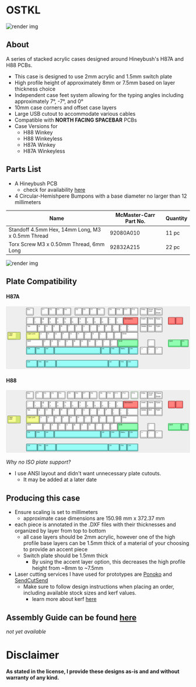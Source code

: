 # OSTKL
![render img]()

## About
A series of stacked acrylic cases designed around Hineybush's H87A and H88 PCBs.

* This case is designed to use 2mm acrylic and 1.5mm  switch plate 
* High profile height of approximately 8mm or 7.5mm based on layer thickness choice
* Independent case feet system allowing for the typing angles including approximately 7°, -7°, and 0°
* 10mm case corners and offset case layers 
* Large USB cutout to accommodate various cables 
* Compatible with **NORTH FACING SPACEBAR** PCBs
* Case Versions for 
    * H88 Winkey
    * H88 Winkeyless
    * H87A Winkey
    * H87A Winkeyless

## Parts List
* A Hineybush PCB 
    * check for availability [here](https://hineybush.com/)
* 4 Circular-Hemishpere Bumpons with a base diameter no larger than 12 millimeters

Name | McMaster-Carr Part No. | Quantity
-|-|-
Standoff 4.5mm Hex, 14mm Long, M3 x 0.5mm Thread | 92080A010 | 11 pc
Torx Screw M3 x 0.50mm Thread, 6mm Long | 92832A215 | 22 pc

![render img]() 

## Plate Compatibility  
#### H87A
![render img](https://github.com/audrentis/OSTKL/blob/main/doc/h87a.png)
#### H88
![render img](https://github.com/audrentis/OSTKL/blob/main/doc/h88.png)

*Why no ISO plate support?* 
* I use ANSI layout and didn't want unnecessary plate cutouts. 
    * It may be added at a later date 
## Producing this case 
* Ensure scaling is set to millimeters 
    * approximate case dimensions are 150.98 mm x 372.37 mm
* each piece is annotated in the .DXF files with their thicknesses and organized by layer from top to bottom 
    * all case layers should be 2mm acrylic, however one of the high profile base layers can be 1.5mm thick of a material of your choosing to provide an accent piece 
    * Switch plate should be 1.5mm thick 
        * By using the accent layer option, this decreases the high profile height from ~8mm to ~7.5mm 
* Laser cutting services I have used for prototypes are [Ponoko](https://www.ponoko.com/) and [SendCutSend](https://sendcutsend.com/)
    * Make sure to follow design instructions when placing an order, including available stock sizes and kerf values. 
        * learn more about kerf [here](http://www.cutlasercut.com/resources/tips-and-advice/what-is-laser-kerf#:~:text=in%20a%20drawing-,What%20does%20kerf%20mean%3F,type%20and%20other%20conditional%20factors.)

## Assembly Guide can be found [here](https://github.com/audrentis/OS_TKL/tree/main/doc)
*not yet available* 

# Disclaimer
**As stated in the license, I provide these designs as-is and and without warranty of any kind.**
